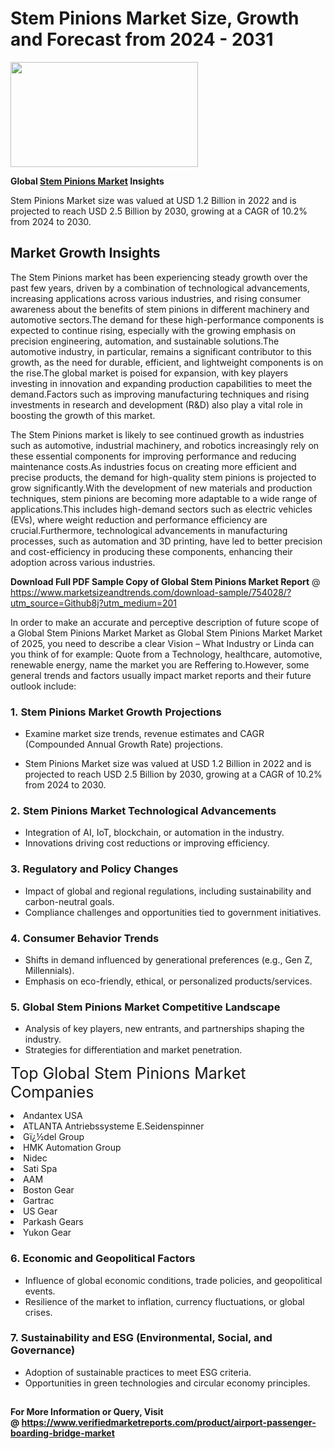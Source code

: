 <H1>Stem Pinions Market Size, Growth and Forecast from 2024 - 2031</H1><img class="aligncenter size-medium wp-image-584254" src="https://thirdeyenews.in/wp-content/uploads/2024/09/Global-Market-Research-300x168.jpeg" alt="" width="300" height="168" /><p><strong>Global&nbsp;<a href="https://www.marketsizeandtrends.com/download-sample/754028/?utm_source=Github8j?utm_medium=201">Stem Pinions Market</a> Insights</strong></p><p>Stem Pinions Market size was valued at USD 1.2 Billion in 2022 and is projected to reach USD 2.5 Billion by 2030, growing at a CAGR of 10.2% from 2024 to 2030.</p><p><h2>Market Growth Insights</h2> <p>The Stem Pinions market has been experiencing steady growth over the past few years, driven by a combination of technological advancements, increasing applications across various industries, and rising consumer awareness about the benefits of stem pinions in different machinery and automotive sectors.The demand for these high-performance components is expected to continue rising, especially with the growing emphasis on precision engineering, automation, and sustainable solutions.The automotive industry, in particular, remains a significant contributor to this growth, as the need for durable, efficient, and lightweight components is on the rise.The global market is poised for expansion, with key players investing in innovation and expanding production capabilities to meet the demand.Factors such as improving manufacturing techniques and rising investments in research and development (R&D) also play a vital role in boosting the growth of this market.</p> <p>The Stem Pinions market is likely to see continued growth as industries such as automotive, industrial machinery, and robotics increasingly rely on these essential components for improving performance and reducing maintenance costs.As industries focus on creating more efficient and precise products, the demand for high-quality stem pinions is projected to grow significantly.With the development of new materials and production techniques, stem pinions are becoming more adaptable to a wide range of applications.This includes high-demand sectors such as electric vehicles (EVs), where weight reduction and performance efficiency are crucial.Furthermore, technological advancements in manufacturing processes, such as automation and 3D printing, have led to better precision and cost-efficiency in producing these components, enhancing their adoption across various industries.</p> <p><span class=""><strong>Download Full PDF Sample Copy of Global Stem Pinions Market Report</strong> @ <a href="https://www.marketsizeandtrends.com/download-sample/754028/?utm_source=Github8j?utm_medium=201" target="_blank">https://www.marketsizeandtrends.com/download-sample/754028/?utm_source=Github8j?utm_medium=201</a></span></p><p>In order to make an accurate and perceptive description of future scope of a Global&nbsp;Stem Pinions Market Market as Global&nbsp;Stem Pinions Market Market of 2025, you need to describe a clear Vision &ndash; What Industry or Linda can you think of for example: Quote from a Technology, healthcare, automotive, renewable energy, name the market you are Reffering to.However, some general trends and factors usually impact market reports and their future outlook include:</p><h3>1.&nbsp;<strong>Stem Pinions Market Growth Projections</strong></h3><ul><li>Examine market size trends, revenue estimates and CAGR (Compounded Annual Growth Rate) projections.</li><li><p>Stem Pinions Market size was valued at USD 1.2 Billion in 2022 and is projected to reach USD 2.5 Billion by 2030, growing at a CAGR of 10.2% from 2024 to 2030.</p></li></ul><h3>2.&nbsp;<strong>Stem Pinions Market Technological Advancements</strong></h3><ul><li>Integration of AI, IoT, blockchain, or automation in the industry.</li><li>Innovations driving cost reductions or improving efficiency.</li></ul><h3>3.&nbsp;<strong>Regulatory and Policy Changes</strong></h3><ul><li>Impact of global and regional regulations, including sustainability and carbon-neutral goals.</li><li>Compliance challenges and opportunities tied to government initiatives.</li></ul><h3>4.&nbsp;<strong>Consumer Behavior Trends</strong></h3><ul><li>Shifts in demand influenced by generational preferences (e.g., Gen Z, Millennials).</li><li>Emphasis on eco-friendly, ethical, or personalized products/services.</li></ul><h3>5.&nbsp;<strong>Global Stem Pinions Market Competitive Landscape</strong></h3><ul><li>Analysis of key players, new entrants, and partnerships shaping the industry.</li><li>Strategies for differentiation and market penetration.</li></ul><p data-pm-slice="1 1 []"><span style="color: inherit; font-family: inherit; font-size: 25px;">Top Global Stem Pinions Market Companies</span></p><div class="" data-test-id=""><p><li>Andantex USA</li><li> ATLANTA Antriebssysteme E.Seidenspinner</li><li> Gï¿½del Group</li><li> HMK Automation Group</li><li> Nidec</li><li> Sati Spa</li><li> AAM</li><li> Boston Gear</li><li> Gartrac</li><li> US Gear</li><li> Parkash Gears</li><li> Yukon Gear</li></p></div><h3>6.&nbsp;<strong>Economic and Geopolitical Factors</strong></h3><ul><li>Influence of global economic conditions, trade policies, and geopolitical events.</li><li>Resilience of the market to inflation, currency fluctuations, or global crises.</li></ul><h3>7.&nbsp;<strong>Sustainability and ESG (Environmental, Social, and Governance)</strong></h3><ul><li>Adoption of sustainable practices to meet ESG criteria.</li><li>Opportunities in green technologies and circular economy principles.</li></ul><h2><strong style="font-size: 14px;">For More Information or Query, Visit @&nbsp;</strong><a style="background-color: #ffffff; font-size: 14px;" href="https://www.marketsizeandtrends.com/report/stem-pinions-market/" target="_blank">https://www.verifiedmarketreports.com/product/airport-passenger-boarding-bridge-market</a></h2>